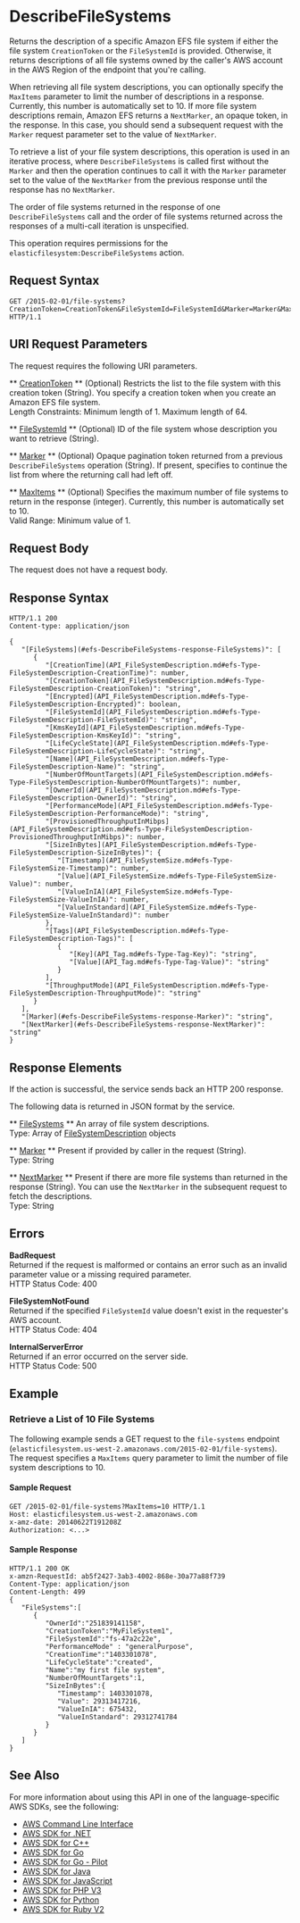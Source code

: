 # DescribeFileSystems<a name="API_DescribeFileSystems"></a>

Returns the description of a specific Amazon EFS file system if either the file system `CreationToken` or the `FileSystemId` is provided\. Otherwise, it returns descriptions of all file systems owned by the caller's AWS account in the AWS Region of the endpoint that you're calling\.

When retrieving all file system descriptions, you can optionally specify the `MaxItems` parameter to limit the number of descriptions in a response\. Currently, this number is automatically set to 10\. If more file system descriptions remain, Amazon EFS returns a `NextMarker`, an opaque token, in the response\. In this case, you should send a subsequent request with the `Marker` request parameter set to the value of `NextMarker`\. 

To retrieve a list of your file system descriptions, this operation is used in an iterative process, where `DescribeFileSystems` is called first without the `Marker` and then the operation continues to call it with the `Marker` parameter set to the value of the `NextMarker` from the previous response until the response has no `NextMarker`\. 

 The order of file systems returned in the response of one `DescribeFileSystems` call and the order of file systems returned across the responses of a multi\-call iteration is unspecified\. 

 This operation requires permissions for the `elasticfilesystem:DescribeFileSystems` action\. 

## Request Syntax<a name="API_DescribeFileSystems_RequestSyntax"></a>

```
GET /2015-02-01/file-systems?CreationToken=CreationToken&FileSystemId=FileSystemId&Marker=Marker&MaxItems=MaxItems HTTP/1.1
```

## URI Request Parameters<a name="API_DescribeFileSystems_RequestParameters"></a>

The request requires the following URI parameters\.

 ** [CreationToken](#API_DescribeFileSystems_RequestSyntax) **   <a name="efs-DescribeFileSystems-request-CreationToken"></a>
\(Optional\) Restricts the list to the file system with this creation token \(String\)\. You specify a creation token when you create an Amazon EFS file system\.  
Length Constraints: Minimum length of 1\. Maximum length of 64\.

 ** [FileSystemId](#API_DescribeFileSystems_RequestSyntax) **   <a name="efs-DescribeFileSystems-request-FileSystemId"></a>
\(Optional\) ID of the file system whose description you want to retrieve \(String\)\.

 ** [Marker](#API_DescribeFileSystems_RequestSyntax) **   <a name="efs-DescribeFileSystems-request-Marker"></a>
\(Optional\) Opaque pagination token returned from a previous `DescribeFileSystems` operation \(String\)\. If present, specifies to continue the list from where the returning call had left off\. 

 ** [MaxItems](#API_DescribeFileSystems_RequestSyntax) **   <a name="efs-DescribeFileSystems-request-MaxItems"></a>
\(Optional\) Specifies the maximum number of file systems to return in the response \(integer\)\. Currently, this number is automatically set to 10\.   
Valid Range: Minimum value of 1\.

## Request Body<a name="API_DescribeFileSystems_RequestBody"></a>

The request does not have a request body\.

## Response Syntax<a name="API_DescribeFileSystems_ResponseSyntax"></a>

```
HTTP/1.1 200
Content-type: application/json

{
   "[FileSystems](#efs-DescribeFileSystems-response-FileSystems)": [ 
      { 
         "[CreationTime](API_FileSystemDescription.md#efs-Type-FileSystemDescription-CreationTime)": number,
         "[CreationToken](API_FileSystemDescription.md#efs-Type-FileSystemDescription-CreationToken)": "string",
         "[Encrypted](API_FileSystemDescription.md#efs-Type-FileSystemDescription-Encrypted)": boolean,
         "[FileSystemId](API_FileSystemDescription.md#efs-Type-FileSystemDescription-FileSystemId)": "string",
         "[KmsKeyId](API_FileSystemDescription.md#efs-Type-FileSystemDescription-KmsKeyId)": "string",
         "[LifeCycleState](API_FileSystemDescription.md#efs-Type-FileSystemDescription-LifeCycleState)": "string",
         "[Name](API_FileSystemDescription.md#efs-Type-FileSystemDescription-Name)": "string",
         "[NumberOfMountTargets](API_FileSystemDescription.md#efs-Type-FileSystemDescription-NumberOfMountTargets)": number,
         "[OwnerId](API_FileSystemDescription.md#efs-Type-FileSystemDescription-OwnerId)": "string",
         "[PerformanceMode](API_FileSystemDescription.md#efs-Type-FileSystemDescription-PerformanceMode)": "string",
         "[ProvisionedThroughputInMibps](API_FileSystemDescription.md#efs-Type-FileSystemDescription-ProvisionedThroughputInMibps)": number,
         "[SizeInBytes](API_FileSystemDescription.md#efs-Type-FileSystemDescription-SizeInBytes)": { 
            "[Timestamp](API_FileSystemSize.md#efs-Type-FileSystemSize-Timestamp)": number,
            "[Value](API_FileSystemSize.md#efs-Type-FileSystemSize-Value)": number,
            "[ValueInIA](API_FileSystemSize.md#efs-Type-FileSystemSize-ValueInIA)": number,
            "[ValueInStandard](API_FileSystemSize.md#efs-Type-FileSystemSize-ValueInStandard)": number
         },
         "[Tags](API_FileSystemDescription.md#efs-Type-FileSystemDescription-Tags)": [ 
            { 
               "[Key](API_Tag.md#efs-Type-Tag-Key)": "string",
               "[Value](API_Tag.md#efs-Type-Tag-Value)": "string"
            }
         ],
         "[ThroughputMode](API_FileSystemDescription.md#efs-Type-FileSystemDescription-ThroughputMode)": "string"
      }
   ],
   "[Marker](#efs-DescribeFileSystems-response-Marker)": "string",
   "[NextMarker](#efs-DescribeFileSystems-response-NextMarker)": "string"
}
```

## Response Elements<a name="API_DescribeFileSystems_ResponseElements"></a>

If the action is successful, the service sends back an HTTP 200 response\.

The following data is returned in JSON format by the service\.

 ** [FileSystems](#API_DescribeFileSystems_ResponseSyntax) **   <a name="efs-DescribeFileSystems-response-FileSystems"></a>
An array of file system descriptions\.  
Type: Array of [FileSystemDescription](API_FileSystemDescription.md) objects

 ** [Marker](#API_DescribeFileSystems_ResponseSyntax) **   <a name="efs-DescribeFileSystems-response-Marker"></a>
Present if provided by caller in the request \(String\)\.  
Type: String

 ** [NextMarker](#API_DescribeFileSystems_ResponseSyntax) **   <a name="efs-DescribeFileSystems-response-NextMarker"></a>
Present if there are more file systems than returned in the response \(String\)\. You can use the `NextMarker` in the subsequent request to fetch the descriptions\.  
Type: String

## Errors<a name="API_DescribeFileSystems_Errors"></a>

 **BadRequest**   
Returned if the request is malformed or contains an error such as an invalid parameter value or a missing required parameter\.  
HTTP Status Code: 400

 **FileSystemNotFound**   
Returned if the specified `FileSystemId` value doesn't exist in the requester's AWS account\.  
HTTP Status Code: 404

 **InternalServerError**   
Returned if an error occurred on the server side\.  
HTTP Status Code: 500

## Example<a name="API_DescribeFileSystems_Examples"></a>

### Retrieve a List of 10 File Systems<a name="API_DescribeFileSystems_Example_1"></a>

 The following example sends a GET request to the `file-systems` endpoint \(`elasticfilesystem.us-west-2.amazonaws.com/2015-02-01/file-systems`\)\. The request specifies a `MaxItems` query parameter to limit the number of file system descriptions to 10\.

#### Sample Request<a name="API_DescribeFileSystems_Example_1_Request"></a>

```
GET /2015-02-01/file-systems?MaxItems=10 HTTP/1.1
Host: elasticfilesystem.us-west-2.amazonaws.com
x-amz-date: 20140622T191208Z
Authorization: <...>
```

#### Sample Response<a name="API_DescribeFileSystems_Example_1_Response"></a>

```
HTTP/1.1 200 OK
x-amzn-RequestId: ab5f2427-3ab3-4002-868e-30a77a88f739
Content-Type: application/json
Content-Length: 499
{
   "FileSystems":[
      {
         "OwnerId":"251839141158",
         "CreationToken":"MyFileSystem1",
         "FileSystemId":"fs-47a2c22e",
         "PerformanceMode" : "generalPurpose",
         "CreationTime":"1403301078",
         "LifeCycleState":"created",
         "Name":"my first file system",
         "NumberOfMountTargets":1,
         "SizeInBytes":{
            "Timestamp": 1403301078,
            "Value": 29313417216,
            "ValueInIA": 675432,
            "ValueInStandard": 29312741784
         }
      }
   ]
}
```

## See Also<a name="API_DescribeFileSystems_SeeAlso"></a>

For more information about using this API in one of the language\-specific AWS SDKs, see the following:
+  [AWS Command Line Interface](https://docs.aws.amazon.com/goto/aws-cli/elasticfilesystem-2015-02-01/DescribeFileSystems) 
+  [AWS SDK for \.NET](https://docs.aws.amazon.com/goto/DotNetSDKV3/elasticfilesystem-2015-02-01/DescribeFileSystems) 
+  [AWS SDK for C\+\+](https://docs.aws.amazon.com/goto/SdkForCpp/elasticfilesystem-2015-02-01/DescribeFileSystems) 
+  [AWS SDK for Go](https://docs.aws.amazon.com/goto/SdkForGoV1/elasticfilesystem-2015-02-01/DescribeFileSystems) 
+  [AWS SDK for Go \- Pilot](https://docs.aws.amazon.com/goto/SdkForGoPilot/elasticfilesystem-2015-02-01/DescribeFileSystems) 
+  [AWS SDK for Java](https://docs.aws.amazon.com/goto/SdkForJava/elasticfilesystem-2015-02-01/DescribeFileSystems) 
+  [AWS SDK for JavaScript](https://docs.aws.amazon.com/goto/AWSJavaScriptSDK/elasticfilesystem-2015-02-01/DescribeFileSystems) 
+  [AWS SDK for PHP V3](https://docs.aws.amazon.com/goto/SdkForPHPV3/elasticfilesystem-2015-02-01/DescribeFileSystems) 
+  [AWS SDK for Python](https://docs.aws.amazon.com/goto/boto3/elasticfilesystem-2015-02-01/DescribeFileSystems) 
+  [AWS SDK for Ruby V2](https://docs.aws.amazon.com/goto/SdkForRubyV2/elasticfilesystem-2015-02-01/DescribeFileSystems) 